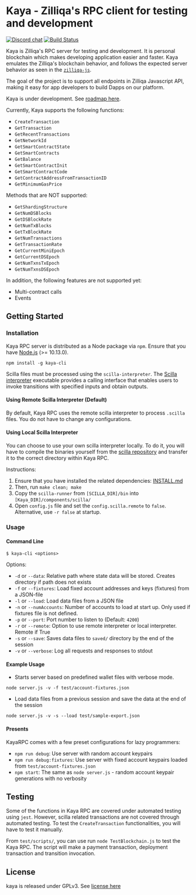 # Kaya - Zilliqa's RPC client for testing and development
[![Discord chat](https://img.shields.io/discord/370992535725932544.svg)](https://discord.gg/mWp9HdR)
[![Build Status](https://travis-ci.com/Zilliqa/kaya.svg?branch=master)](https://travis-ci.com/Zilliqa/kaya)


Kaya is Zilliqa's RPC server for testing and development. It is personal blockchain which makes developing application easier and faster. Kaya emulates the Zilliqa's blockchain behavior, and follows the expected server behavior as seen in the [`zilliqa-js`](https://github.com/Zilliqa/Zilliqa-JavaScript-Library).

The goal of the project is to support all endpoints in Zilliqa Javascript API, making it easy for app developers to build Dapps on our platform.

Kaya is under development. See [roadmap here](https://github.com/Zilliqa/kaya/blob/master/ROADMAP.md). 

Currently, Kaya supports the following functions:
* `CreateTransaction`
* `GetTransaction`
* `GetRecentTransactions`
* `GetNetworkId`
* `GetSmartContractState`
* `GetSmartContracts`
* `GetBalance`
* `GetSmartContractInit`
* `GetSmartContractCode`
* `GetContractAddressFromTransactionID`
* `GetMinimumGasPrice`

Methods that are NOT supported:
* `GetShardingStructure`
* `GetNumDSBlocks`
* `GetDSBlockRate`
* `GetNumTxBlocks`
* `GetTxBlockRate`
* `GetNumTransactions`
* `GetTransactionRate`
* `GetCurrentMiniEpoch`
* `GetCurrentDSEpoch`
* `GetNumTxnsTxEpoch`
* `GetNumTxnsDSEpoch`


In addition, the following features are not supported yet:
* Multi-contract calls
* Events

## Getting Started
### Installation

Kaya RPC server is distributed as a Node package via `npm`. Ensure that you have [Node.js](https://nodejs.org/en/) (>= 10.13.0).

```
npm install -g kaya-cli
```

Scilla files must be processed using the `scilla-interpreter`. The [Scilla interpreter](https://scilla.readthedocs.io/en/latest/interface.html) executable provides a calling interface that enables users to invoke transitions with specified inputs and obtain outputs. 

#### Using Remote Scilla Interpreter (Default)

By default, Kaya RPC uses the remote scilla interpreter to process `.scilla` files. You do not have to change any configurations.

#### Using Local Scilla Interpreter
You can choose to use your own scilla interpreter locally. To do it, you will have to compile the binaries yourself from the [scilla repository](https://github.com/Zilliqa/scilla) and transfer it to the correct directory within Kaya RPC. 

Instructions: 
1. Ensure that you have installed the related dependencies: [INSTALL.md](https://github.com/Zilliqa/scilla/blob/master/INSTALL.md)
2. Then, run `make clean; make`
3. Copy the `scilla-runner` from `[SCILLA_DIR]/bin` into `[Kaya_DIR]/components/scilla/`
4. Open `config.js` file and set the `config.scilla.remote` to `false`. Alternative, use `-r false` at startup.

### Usage

#### Command Line
```
$ kaya-cli <options>
```
Options:
* `-d` or `--data`: Relative path where state data will be stored. Creates directory if path does not exists
* `-f` or `--fixtures`: Load fixed account addresses and keys (fixtures) from a JSON-file
* `-l` or `--load`: Load data files from a JSON file
* `-n` or `--numAccounts`: Number of accounts to load at start up. Only used if fixtures file is not defined.
* `-p` or `--port`: Port number to listen to (Default: `4200`)
* `-r` or `--remote`: Option to use remote interpreter or local interpreter. Remote if True
* `-s` or `--save`: Saves data files to `saved/` directory by the end of the session
* `-v` or `--verbose`: Log all requests and responses to stdout

#### Example Usage
* Starts server based on predefined wallet files with verbose mode.
```
node server.js -v -f test/account-fixtures.json  
```
* Load data files from a previous session and save the data at the end of the session
```
node server.js -v -s --load test/sample-export.json
```

#### Presents

KayaRPC comes with a few preset configurations for lazy programmers:

* `npm run debug`: Use server with random account keypairs
* `npm run debug:fixtures`: Use server with fixed account keypairs loaded from `test/account-fixtures.json`
* `npm start`: The same as `node server.js` - random account keypair generations with no verbosity

## Testing

Some of the functions in Kaya RPC are covered under automated testing using `jest`. However, scilla related transactions are not covered through automated testing. To test the `CreateTransaction` functionalities, you will have to test it manually.

From `test/scripts/`, you can use run `node TestBlockchain.js` to test the Kaya RPC. The script will make a payment transaction, deployment transaction and transition invocation. 

## License

kaya is released under GPLv3. See [license here](https://github.com/Zilliqa/kaya/blob/master/LICENSE)
